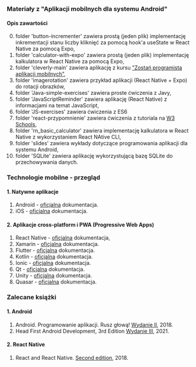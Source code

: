 ### Materiały z "Aplikacji mobilnych dla systemu Android"

#### Opis zawartości

  0. folder 'button-incrementer' zawiera prostą (jeden plik) implementację inkrementacji stanu liczby kliknięć za pomocą hook'a useState w React Native za pomocą Expo,  
  1. folder 'calculator-with-expo' zawiera prostą (jeden plik) implementację kalkulatora w React Native za pomocą Expo,  
  2. folder 'cleverly-main' zawiera aplikację z kursu ["Zostań programistą aplikacji mobilnych"](https://ebookpoint.pl/ksiazki/react-native-kurs-video-zostan-programista-aplikacji-mobilnych-sebastian-mysakowski,vuczgl.htm),  
  3. folder 'imagerotation' zawiera przykład aplikacji (React Native + Expo) do rotacji obrazków,  
  4. folder 'Java-simple-exercises' zawiera proste ćwiczenia z Javy,    
  5. folder 'JavaScriptReminder' zawiera aplikację (React Native) z informacjami na temat JavaScript,  
  6. folder 'JS-exercises' zawiera ćwiczenia z ES6  
  7. folder 'react-przypomnienie' zawiera ćwiczenia z tutoriala na [W3 Schools](https://www.w3schools.com/react/),    
  8. folder 'rn_basic_calculator' zawiera implementację kalkulatora w React Native z wykorzystaniem React NAtive CLI,    
  9. folder 'slides' zawiera wykłady dotyczące programowania aplikacji dla systemu Android,  
  10. folder 'SQLite' zawiera aplikację wykorzystującą bazę SQLite do przechowywania danych.  


### Technologie mobilne - przegląd

#### 1. Natywne aplikacje  
1. Android - [oficjalna](https://developer.android.com/) dokumentacja.
2. iOS - [oficjalna](https://developer.apple.com/) dokumentacja.

#### 2. Aplikacje cross-platform i PWA (Progressive Web Apps)
1. React Native - [oficjalna](https://reactnative.dev/) dokumentacja,
2. Xamarin - [oficjalna](https://visualstudio.microsoft.com/xamarin/) dokumentacja.
3. Flutter - [oficjalna](https://flutter.dev/) dokumentacja.
4. Kotlin - [oficjalna](https://kotlinlang.org/) dokumentacja.
5. Ionic - [oficjalna](https://ionicframework.com/) dokumentacja.
6. Qt - [oficjalna](https://www.qt.io/) dokumentacja.
7. Unity - [oficjalna](https://unity.com/features/mobile) dokumentacja.
8. Quasar - [oficjalna](https://quasar.dev/) dokumentacja.



### Zalecane książki

#### 1. Android 
1. Android. Programowanie aplikacji. Rusz głową! [Wydanie II](https://helion.pl/ksiazki/android-programowanie-aplikacji-rusz-glowa-wydanie-ii-dawn-griffiths-david-griffiths,andrr2.htm#format/d), 2018.
2. Head First Android Development, 3rd Edition [Wydanie III](https://www.oreilly.com/library/view/head-first-android/9781492076513/), 2021.

#### 2. React Native 
1. React and React Native. [Second edition](https://helion.pl/ksiazki/react-and-react-native-second-edition-adam-boduch,e_159g.htm#format/e), 2018.
